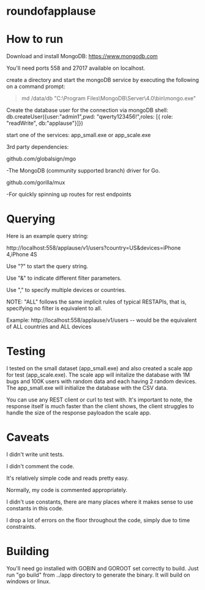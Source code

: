 # roundofapplause

How to run
==========
Download and install MongoDB:
https://www.mongodb.com

You'll need ports 558 and 27017 available on localhost.

create a directory and start the mongoDB service by executing the following on a command prompt:

>md /data/db
>"C:\Program Files\MongoDB\Server\4.0\bin\mongo.exe"

Create the database user for the connection via mongoDB shell:
db.createUser({user:"admin1",pwd: "qwerty123456!",roles: [{ role: "readWrite", db:"applause"}]})

start one of the services:
app_small.exe or app_scale.exe

3rd party dependencies:

github.com/globalsign/mgo

-The MongoDB (community supported branch) driver for Go.

github.com/gorilla/mux

-For quickly spinning up routes for rest endpoints

Querying
======== 
Here is an example query string:

http://localhost:558/applause/v1/users?country=US&devices=iPhone 4,iPhone 4S

Use "?" to start the query string.

Use "&" to indicate different filter parameters.

Use "," to specify multiple devices or countries.

NOTE: "ALL" follows the same implicit rules of typical RESTAPIs, that is, specifying no filter is equivalent to all. 

Example:
http://localhost:558/applause/v1/users
-- would be the equivalent of ALL countries and ALL devices


Testing
========
I tested on the small dataset (app_small.exe) and also created a scale app for test (app_scale.exe). The scale app will initalize the database with 1M bugs and 100K users with random data and each having 2 random devices.  The app_small.exe will initialize the database with the CSV data.

You can use any REST client or curl to test with.  It's important to note, the response itself is much faster than the client shows, the client struggles to handle the size of the response payloadon the scale app.

Caveats
========
I didn't write unit tests. 

I didn't comment the code. 

 It's relatively simple code and reads pretty easy. 

Normally, my code is commented appropriately. 

I didn't use constants, there are many places where it makes sense to use constants in this code.

I drop a lot of errors on the floor throughout the code, simply due to time constraints.


Building
========
You'll need go installed with GOBIN and GOROOT set correctly to build.  Just run "go build" from ../app directory to generate the binary.  It will build on windows or linux.
